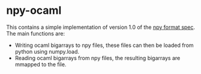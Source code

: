 # npy-ocaml
This contains a simple implementation of version 1.0 of the [npy format spec](http://docs.scipy.org/doc/numpy-dev/neps/npy-format.html). The main functions are:
* Writing ocaml bigarrays to npy files, these files can then be loaded from python using numpy.load.
* Reading ocaml bigarrays from npy files, the resulting bigarrays are mmapped to the file.
